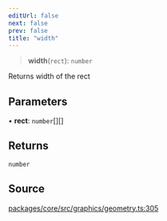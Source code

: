 ```yaml
---
editUrl: false
next: false
prev: false
title: "width"
---
```


> **width**(`rect`): `number`

Returns width of the rect

## Parameters

• **rect**: `number`[][]

## Returns

`number`

## Source

[packages/core/src/graphics/geometry.ts:305](https://github.com/dgmjs/dgmjs/blob/main/packages/core/src/graphics/geometry.ts#L305)
